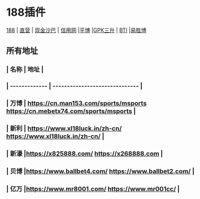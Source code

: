 # 188插件

[188](188.md) | [直营](bb.md) | [现金沙巴](sb.md) | [信用网](xy.md)  |[平博](pb.md)  |[GPK三升](gpk.md) | [BTI](bti.md)  |[易胜博](ysb.md) 

## 所有地址

### | 名称 | 地址                    |
### | ------------- | ------------------------------ |
### | **万博** | <https://cn.man153.com/sports/msports> <https://cn.mebetx74.com/sports/msports>      |
### | 新利 | https://www.xl18luck.in/zh-cn/ https://www.xl18luck.in/zh-cn/    |
### | 新濠 |https://x825888.com/ https://x268888.com |
### | 贝博 |https://www.ballbet4.com/ https://www.ballbet2.com/ |
### | 亿万 |https://www.mr8001.com/ https://www.mr001cc/ |
